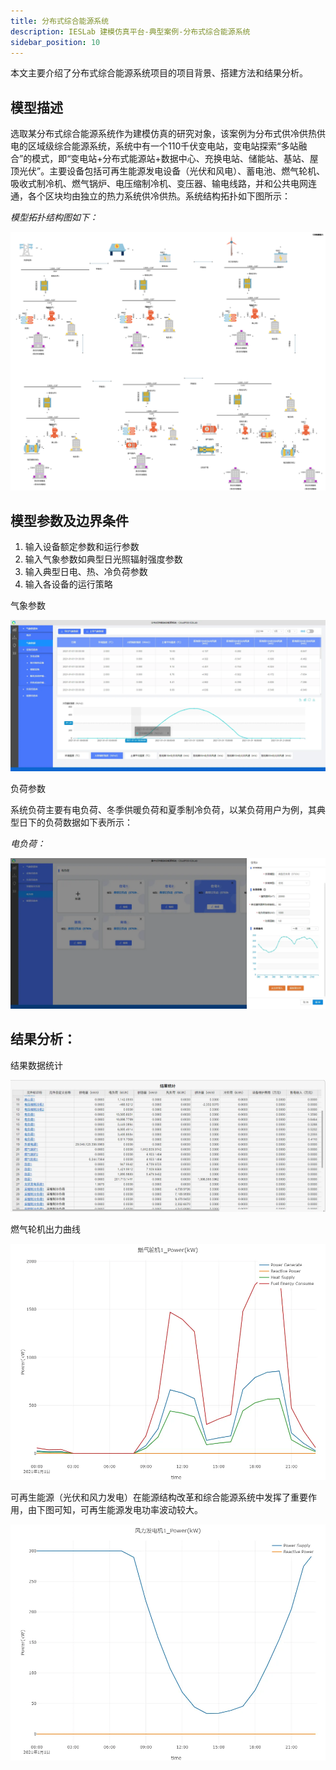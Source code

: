 ```yaml
---
title: 分布式综合能源系统
description: IESLab 建模仿真平台-典型案例-分布式综合能源系统
sidebar_position: 10
---
```


本文主要介绍了分布式综合能源系统项目的项目背景、搭建方法和结果分析。

## 模型描述

选取某分布式综合能源系统作为建模仿真的研究对象，该案例为分布式供冷供热供电的区域级综合能源系统，系统中有一个110千伏变电站，变电站探索“多站融合”的模式，即“变电站+分布式能源站+数据中心、充换电站、储能站、基站、屋顶光伏”。主要设备包括可再生能源发电设备（光伏和风电）、蓄电池、燃气轮机、吸收式制冷机、燃气锅炉、电压缩制冷机、变压器、输电线路，并和公共电网连通，各个区块均由独立的热力系统供冷供热。系统结构拓扑如下图所示：

*模型拓扑结构图如下：*

![拓扑结构图](./Distributed.svg "拓扑结构图")


## 模型参数及边界条件

1. 输入设备额定参数和运行参数
2. 输入气象参数如典型日光照辐射强度参数
3. 输入典型日电、热、冷负荷参数
4. 输入各设备的运行策略

气象参数

![气象参数](./3PV.png "气象参数" )

负荷参数

系统负荷主要有电负荷、冬季供暖负荷和夏季制冷负荷，以某负荷用户为例，其典型日下的负荷数据如下表所示：

*电负荷：*

![电负荷](./1elecLoad.png "电负荷" )


## 结果分析：

结果数据统计

![结果统计](./2result.png "结果统计")

燃气轮机出力曲线

![燃气轮机](./gas.png)


可再生能源（光伏和风力发电）在能源结构改革和综合能源系统中发挥了重要作用，由下图可知，可再生能源发电功率波动较大。

![可再生能源供需图](./WT.png)
